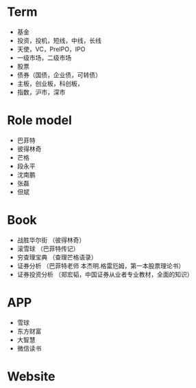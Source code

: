 # Term
- 基金
- 投资，投机，短线，中线，长线
- 天使，VC，PreIPO，IPO
- 一级市场，二级市场
- 股票
- 债券（国债，企业债，可转债）
- 主板，创业板，科创板，
- 指数，沪市，深市
# Role model
- 巴菲特
- 彼得林奇
- 芒格
- 段永平
- 沈南鹏
- 张磊
- 但斌
# Book
- 战胜华尔街 （彼得林奇）
- 滚雪球 （巴菲特传记）
- 穷查理宝典 （查理芒格语录）
- 证券分析 （巴菲特老师 本杰明.格雷厄姆，第一本股票理论书）
- 证券投资分析 （郑宏韬，中国证券从业者专业教材，全面的知识）
# APP 
- 雪球
- 东方财富
- 大智慧
- 微信读书
# Website
